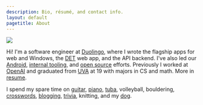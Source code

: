 ```yaml
---
description: Bio, résumé, and contact info.
layout: default
pagetitle: About
---
```


<img src="/img/tuba-rect-200.jpg" class="right">

Hi! I'm a software engineer at [Duolingo](http://www.duolingo.com/), where I wrote the flagship apps for web and Windows, the [DET](https://englishtest.duolingo.com/) web app, and the API backend. I've also led our [Android](https://blog.duolingo.com/migrating-duolingos-android-app-to-100-kotlin/), [internal tooling](https://blog.duolingo.com/open-sourcing-metasearch-our-one-tool-to-search-them-all/), and [open source](https://github.com/duolingo/) efforts. Previously I worked at [OpenAI](https://openai.com/) and graduated from [UVA](https://en.wikipedia.org/wiki/University_of_Virginia) at 19 with majors in CS and math. More in [resume](/files/ArtChaidarun-WebResume.pdf).

I spend my spare time on [guitar](/musescore-tab), [piano](https://soundcloud.com/artnc), [tuba](https://en.wikipedia.org/wiki/East_Winds_Symphonic_Band), volleyball, bouldering, [crosswords](https://www.crosswordtournament.com/2023/standings/rank.htm), [blogging](/blog), [trivia](https://learnedleague.com/profiles.php?91076), knitting, and my [dog](/img/snorlax.jpg).
